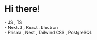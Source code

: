 <h1>Hi there!</h1>
  - JS , TS
  <br> - NextJS , React , Electron
  <br> - Prisma , Nest , Tailwind CSS , PostgreSQL
